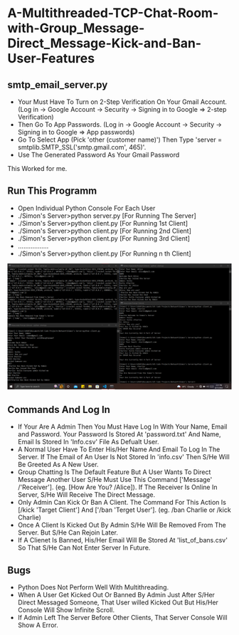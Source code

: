 # A-Multithreaded-TCP-Chat-Room-with-Group_Message-Direct_Message-Kick-and-Ban-User-Features

**smtp_email_server.py**
------------------------------------
- Your Must Have To Turn on 2-Step Verification On Your Gmail Account. (Log in -> Google Account -> Security -> Signing in to Google => 2-step Verification)
- Then Go To App Passwords. (Log in -> Google Account -> Security -> Signing in to Google => App passwords)
- Go To Select App (Pick 'other (customer name)') Then Type 'server = smtplib.SMTP_SSL('smtp.gmail.com', 465)'.
- Use The Generated Password As Your Gmail Password

This Worked for me.

**Run This Programm**
-----------------------------------
- Open Individual Python Console For Each User
- ./Simon's Server>python server.py [For Running The Server]
- ./Simon's Server>python client.py [For Running 1st Client]
- ./Simon's Server>python client.py [For Running 2nd Client]
- ./Simon's Server>python client.py [For Running 3rd Client]
-  .................
- ./Simon's Server>python client.py [For Running n th Client]

![](Simon's%20Server/Data/screenshot.png)

**Commands And Log In**
------------------------------------
- If Your Are A Admin Then You Must Have Log In With Your Name, Email and Password. Your Password Is Stored At 'password.txt' And Name, Email Is Stored In 'Info.csv' File As Defualt User.
- A Normal User Have To Enter His/Her Name And Email To Log In The Server. If The Email of An User Is Not Stored In 'info.csv' Then S/He Will Be Greeted As A New User.
- Group Chatting Is The Default Feature But A User Wants To Direct Message Another User S/He Must Use This Command ['Message' /'Receiver']. (eg. [How Are You? /Alice]). If The Receiver Is Online In Server, S/He Will Receive The Direct Message.
- Only Admin Can Kick Or Ban A Client. The Command For This Action Is [/kick 'Target Client'] And ['/ban 'Terget User']. (eg. /ban Charlie or /kick Charlie)
- Once A Client Is Kicked Out By Admin S/He Will Be Removed From The Server. But S/He Can Rejoin Later.
- If A Clienet Is Banned, His/Her Email Will Be Stored At 'list_of_bans.csv' So That S/He Can Not Enter Server In Future.

**Bugs**
------------------------
- Python Does Not Perform Well With Multithreading.
- When A User Get Kicked Out Or Banned By Admin Just After S/Her Direct Messaged Someone, That User willed Kicked Out But His/Her Console Will Show Infinite Scroll.
- If Admin Left The Server Before Other Clients, That Server Console Will Show A Error.
 
